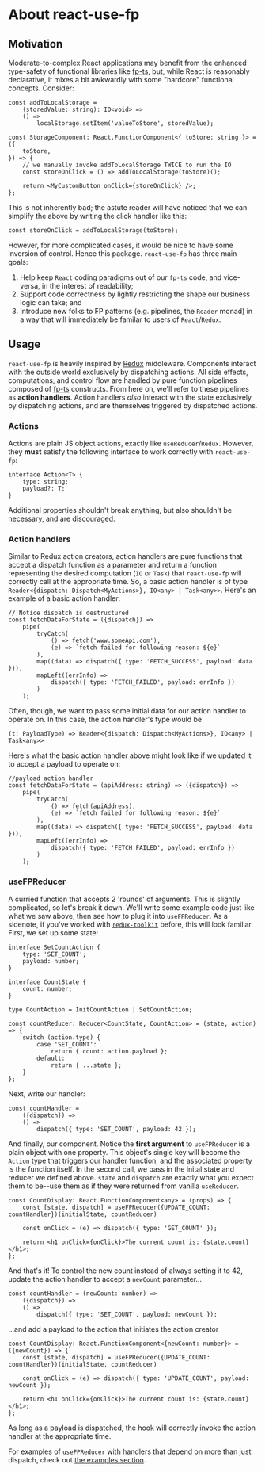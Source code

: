 # About react-use-fp

## Motivation
Moderate-to-complex React applications may benefit from the enhanced type-safety of functional libraries like [fp-ts](https://github.com/gcanti/fp-ts), but, while React is reasonably declarative, it mixes a bit awkwardly with some "hardcore" functional concepts.  Consider:
```
const addToLocalStorage =
	(storedValue: string): IO<void> =>
	() =>
		localStorage.setItem('valueToStore', storedValue);

const StorageComponent: React.FunctionComponent<{ toStore: string }> = ({
	toStore,
}) => {
	// we manually invoke addToLocalStorage TWICE to run the IO
	const storeOnClick = () => addToLocalStorage(toStore)();

	return <MyCustomButton onClick={storeOnClick} />;
};
```
This is not inherently bad; the astute reader will have noticed that we can
simplify the above by writing the click handler like this:
```
const storeOnClick = addToLocalStorage(toStore);
```

However, for more complicated cases, it would be nice to have some inversion of control.  Hence this package.  `react-use-fp` has three main goals:
1. Help keep `React` coding paradigms out of our `fp-ts` code, and vice-versa, in the interest of readability;
2. Support code correctness by lightly restricting the shape our business logic can take; and
3. Introduce new folks to FP patterns (e.g. pipelines, the `Reader` monad) in a way that will immediately be familar to users of `React`/`Redux`. 

## Usage
`react-use-fp` is heavily inspired by [Redux](https://redux.js.org/) middleware.  Components interact with the outside world exclusively by dispatching actions.  All side effects, computations, and control flow are handled by pure function pipelines composed of [fp-ts](https://github.com/gcanti/fp-ts) constructs.  From here on, we'll refer to these pipelines as **action handlers**.  Action handlers *also* interact with the state exclusively by dispatching actions, and are themselves triggered by dispatched actions.

### Actions
Actions are plain JS object actions, exactly like `useReducer`/`Redux`.  However, they **must** satisfy the following interface to work correctly with `react-use-fp`:
```
interface Action<T> {
	type: string;
	payload?: T;
}
```
Additional properties shouldn't break anything, but also shouldn't be necessary, and are discouraged.

### Action handlers
Similar to Redux action creators, action handlers are pure functions that accept a dispatch function as a parameter and return a function representing the desired computation (`IO` or `Task`) that `react-use-fp` will correctly call at the appropriate time.  So, a basic action handler is of type `Reader<{dispatch: Dispatch<MyActions>}, IO<any> | Task<any>>`.  Here's an example of a basic action handler:
```
// Notice dispatch is destructured
const fetchDataForState = ({dispatch}) =>
	pipe(
		tryCatch(
			() => fetch('www.someApi.com'),
			(e) => `fetch failed for following reason: ${e}`
		),
		map((data) => dispatch({ type: 'FETCH_SUCCESS', payload: data })),
		mapLeft((errInfo) =>
			dispatch({ type: 'FETCH_FAILED', payload: errInfo })
		)
	);
```

Often, though, we want to pass some initial data for our action handler to operate on.  In this case, the action handler's type would be
```
(t: PayloadType) => Reader<{dispatch: Dispatch<MyActions>}, IO<any> | Task<any>>
```
Here's what the basic action handler above might look like if we updated it to accept a payload to operate on:
```
//payload action handler
const fetchDataForState = (apiAddress: string) => ({dispatch}) =>
	pipe(
		tryCatch(
			() => fetch(apiAddress),
			(e) => `fetch failed for following reason: ${e}`
		),
		map((data) => dispatch({ type: 'FETCH_SUCCESS', payload: data })),
		mapLeft((errInfo) =>
			dispatch({ type: 'FETCH_FAILED', payload: errInfo })
		)
	);
```

### useFPReducer
A curried function that accepts 2 'rounds' of arguments.  This is slightly complicated, so let's break it down. We'll write some example code just like what we saw above, then see how to plug it into `useFPReducer`.  As a sidenote, if you've worked with [`redux-toolkit`](https://redux-toolkit.js.org/) before, this will look familiar.  First, we set up some state:
```
interface SetCountAction {
	type: 'SET_COUNT';
	payload: number;
}

interface CountState {
	count: number;
}

type CountAction = InitCountAction | SetCountAction;

const countReducer: Reducer<CountState, CountAction> = (state, action) => {
	switch (action.type) {
		case 'SET_COUNT':
			return { count: action.payload };
		default:
			return { ...state };
	}
};
```

Next, write our handler:
```
const countHandler =
	({dispatch}) =>
	() =>
		dispatch({ type: 'SET_COUNT', payload: 42 });

```

And finally, our component.  Notice the **first argument** to `useFPReducer` is a plain object with one property.  This object's single key will become the `Action` type that triggers our handler function, and the associated property is the function itself.  In the second call, we pass in the inital state and reducer we defined above.  `state` and `dispatch` are exactly what you expect them to be--use them as if they were returned from vanilla `useReducer`.
```
const CountDisplay: React.FunctionComponent<any> = (props) => {
	const [state, dispatch] = useFPReducer({UPDATE_COUNT: countHandler})(initialState, countReducer)

	const onClick = (e) => dispatch({ type: 'GET_COUNT' });

	return <h1 onClick={onClick}>The current count is: {state.count}</h1>;
};
```
And that's it!  To control the new count instead of always setting it to 42, update the action handler to accept a `newCount` parameter...
```
const countHandler = (newCount: number) =>
	({dispatch}) =>
	() =>
		dispatch({ type: 'SET_COUNT', payload: newCount });
```

...and add a payload to the action that initiates the action creator
```
const CountDisplay: React.FunctionComponent<{newCount: number}> = ({newCount}) => {
	const [state, dispatch] = useFPReducer({UPDATE_COUNT: countHandler})(initialState, countReducer)

	const onClick = (e) => dispatch({ type: 'UPDATE_COUNT', payload: newCount });

	return <h1 onClick={onClick}>The current count is: {state.count}</h1>;
};
```
As long as a payload is dispatched, the hook will correctly invoke the action handler at the appropriate time.

For examples of `useFPReducer` with handlers that depend on more than just dispatch, check out [the examples section](https://rossh87.github.io/react-use-fp/examples).
